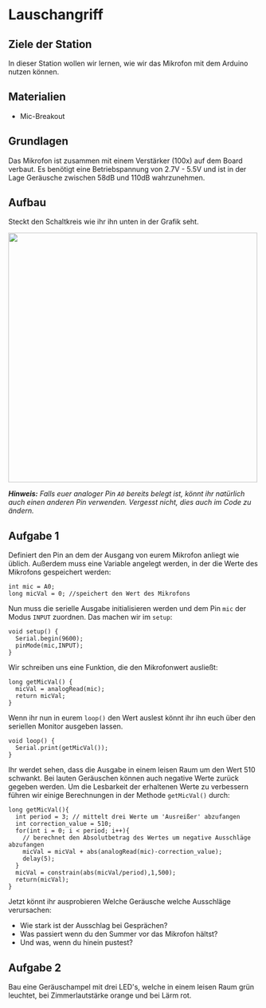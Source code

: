 # Lauschangriff

## Ziele der Station
In dieser Station wollen wir lernen, wie wir das Mikrofon mit dem Arduino nutzen können.

## Materialien
* Mic-Breakout

## Grundlagen
Das Mikrofon ist zusammen mit einem Verstärker (100x) auf dem Board verbaut.
Es benötigt eine Betriebspannung von 2.7V&nbsp;-&nbsp;5.5V und ist in der Lage Geräusche zwischen 58dB und 110dB wahrzunehmen.

## Aufbau

Steckt den Schaltkreis wie ihr ihn unten in der Grafik seht.

<img src="https://raw.githubusercontent.com/sensebox/resources/master/images/edu/aufbau_station_lauschangriff.png?raw=true" width="500"/>

***Hinweis:*** *Falls euer analoger Pin `A0` bereits belegt ist, könnt ihr natürlich auch einen anderen Pin verwenden. Vergesst nicht, dies auch im Code zu ändern.*

## Aufgabe 1
Definiert den Pin an dem der Ausgang von eurem Mikrofon anliegt wie üblich. Außerdem muss eine Variable angelegt werden, in der die Werte des Mikrofons gespeichert werden:

```arduino
int mic = A0;
long micVal = 0; //speichert den Wert des Mikrofons
```

Nun muss die serielle Ausgabe initialisieren werden und dem Pin `mic` der Modus `INPUT` zuordnen. Das machen wir im `setup`:

```arduino
void setup() {
  Serial.begin(9600);
  pinMode(mic,INPUT);
}
```
Wir schreiben uns eine Funktion, die den Mikrofonwert ausließt:

```arduino
long getMicVal() {
  micVal = analogRead(mic);
  return micVal;
}
```
Wenn ihr nun in eurem `loop()` den Wert auslest könnt ihr ihn euch über den seriellen Monitor ausgeben lassen.

```arduino
void loop() {
  Serial.print(getMicVal());
}
```

Ihr werdet sehen, dass die Ausgabe in einem leisen Raum um den Wert 510 schwankt. Bei lauten Geräuschen können auch negative Werte zurück gegeben werden.
Um die Lesbarkeit der erhaltenen Werte zu verbessern führen wir einige Berechnungen in der Methode `getMicVal()` durch:

```arduino
long getMicVal(){
  int period = 3; // mittelt drei Werte um 'Ausreißer' abzufangen
  int correction_value = 510;
  for(int i = 0; i < period; i++){
    // berechnet den Absolutbetrag des Wertes um negative Ausschläge abzufangen
    micVal = micVal + abs(analogRead(mic)-correction_value);
    delay(5);
  }
  micVal = constrain(abs(micVal/period),1,500);    
  return(micVal);
}
```
Jetzt könnt ihr ausprobieren Welche Geräusche welche Ausschläge verursachen:

- Wie stark ist der Ausschlag bei Gesprächen?
- Was passiert wenn du den Summer vor das Mikrofon hältst?
- Und was, wenn du hinein pustest?

## Aufgabe 2
Bau eine Geräuschampel mit drei LED's, welche in einem leisen Raum grün leuchtet, bei Zimmerlautstärke orange und bei Lärm rot.
